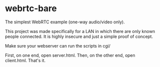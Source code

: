 webrtc-bare
===========

The simplest WebRTC example (one-way audio/video only).

This project was made specifically for a LAN in which there are only known people connected. It is highly insecure and just a simple proof of concept.

Make sure your webserver can run the scripts in cgi/

First, on one end, open server.html. Then, on the other end, open client.html. That's it.
